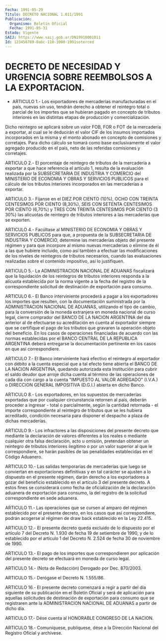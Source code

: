 ```yaml
---
Fecha: 1991-05-29
Título: DECRETO NACIONAL 1.011/1991
Publicación:
  Organismo: Boletín Oficial
  Fecha: 1991-05-31
Estado: Vigente
SAIJ: https://www.saij.gob.ar/DN19910001011
Id: 123456789-0abc-110-1000-1991soterced
---
```

# DECRETO DE NECESIDAD Y URGENCIA SOBRE REEMBOLSOS A LA EXPORTACION.

<a id="1"></a>
* ARTICULO 1.- Los exportadores de mercaderías manufacturadas en el país,  nuevas  sin  uso,  tendrán derecho a obtener el reintegro total o parcial de los importes  que se hubieran pagado en concepto de  tributos interiores en las distintas  etapas  de  producción  y comercialización.

Dicho  reintegro  se aplicará sobre un valor FOB, FOR o FOT de la mercadería a exportar, al cual se le deducirán el valor CIF de los insumos  importados  incorporados  en  la  misma y el monto abonado en concepto de comisiones y corretajes. Para  dicho cálculo se tomará como  base  exclusivamente  el  valor agregado producido en el país, neto de las referidas comisiones y corretajes.

<a id="2"></a>
ARTICULO  2.-  El  porcentaje  de  reintegro de tributos de la mercadería a exportar a que hace referencia  el artículo 1, resulta de  la  evaluación realizada por la SUBSECRETARIA  DE  INDUSTRIA  Y COMERCIO  del  MINISTERIO  DE ECONOMIA Y OBRAS Y SERVICIOS PUBLICOS para  el cálculo de los tributos  interiores  incorporados  en  las mercaderías a exportar.

<a id="3"></a>
ARTICULO  3.-  Fíjanse  en  el DIEZ POR CIENTO (10%), OCHO CON TREINTA CENTESIMOS POR CIENTO (8,30%),  SEIS CON SETENTA CENTESIMOS POR  CIENTO  (6,70%) y TRES CON TREINTA CENTESIMOS  POR  CIENTO  (3 30%) las alícuotas  de  reintegro  de  tributos  interiores  a  las mercaderías que se exporten.

<a id="4"></a>
ARTICULO  4.-  Facúltase  al  MINISTERIO DE ECONOMIA Y OBRAS Y SERVICIOS PUBLICOS para que, a propuesta  de  la  SUBSECRETARIA  DE INDUSTRIA    Y  COMERCIO,  determine  las  mercaderías  objeto  del presente régimen  y  para que incorpore al mismo nuevas mercaderías o elimine de él a las  que  hubiere  incluido,  como  así también a efectuar  las  modificaciones  de  los  niveles  de  reintegros  de tributos  necesarios, cuando las evaluaciones realizadas  sobre  el contenido impositivo, así lo justifiquen.

<a id="5"></a>
ARTICULO 5.- La ADMINISTRACION NACIONAL DE ADUANAS fiscalizará que  la  liquidación  de  los  reintegros  de  tributos  interiores responda  a la alícuota establecida por la norma vigente a la fecha del registro  de  la  correspondiente  solicitud  de destinación de exportación para consumo.

<a id="6"></a>
ARTICULO  6.-  El  Banco interviniente procederá a pagar a los exportadores  los  importes  que  resulten,  con  la  documentación suministrada por la  ADMINISTRACION NACIONAL DE ADUANAS, utilizando el tipo de cambio, para  la  conversión  de la moneda extranjera en moneda nacional de curso legal, cierre comprador  del  BANCO  DE LA NACION  ARGENTINA del día anterior al de efectuarse su acreditación en cuenta  al  exportador  siempre que se certifique el pago de los tributos que gravaren la operación  objeto  del  beneficio.  En los casos   de  operaciones  financiadas  de  acuerdo  con  las  normas establecidas  por el BANCO CENTRAL DE LA REPUBLICA ARGENTINA deberá entregarse la documentación  pertinente  en  los  casos  en que así correspondiere.

<a id="7"></a>
ARTICULO 7.- El Banco interviniente hará efectivo el reintegro al exportador  con  débito  a  la  cuenta especial que a tal efecto tiene abierta el BANCO DE LA NACION  ARGENTINA, quedando autorizada esta  Institución  para cubrir el saldo  deudor  que  arroje  dicha cuenta al término de  las  operaciones  de  cada día con cargo a la cuenta "IMPUESTO AL VALOR AGREGADO" (I.V.A.)  o  DIRECCION  GENERAL IMPOSITIVA (D.G.I.) abierta en dicho Banco.

<a id="8"></a>
ARTICULO 8.- Los exportadores, en los supuestos de mercaderías exportadas  que  por  cualquier  circunstancia  retornen  al  país, deberán  proceder  a  ingresar  -  total  o  parcialmente, según la cantidad  retornada - el importe correspondiente  al  reintegro  de tributos que  se  les  hubiera acreditado, condición necesaria para disponer el despacho a plaza de dichas mercaderías.

<a id="9"></a>
ARTICULO  9.- Los infractores a las disposiciones del presente decreto que mediante  la  declaración  de  valores diferentes a los reales  o  mediante  cualquier  otra  falsa  declaración,   acto  u omisión,  pretendan  obtener  un  reintegro  de tributos interiores ilegítimo  o  por  un  valor superior al que le correspondiere,  se harán  pasibles  de  las  penalidades  establecidas  en  el  Código Aduanero.

<a id="10"></a>
ARTICULO 10.- Las salidas temporarias de mercaderías que luego se conviertan  en  exportaciones  definitivas  y en tal carácter se ajusten a lo dispuesto en el presente régimen, darán  derecho a los exportadores  a  gozar  del beneficio establecido en el artículo  3 del presente decreto. A estos  fines  se  considerará como fecha de oficialización  de  la  declaración  aduanera de  exportación  para consumo, la del registro de la solicitud  correspondiente  en  sede aduanera.

<a id="11"></a>
ARTICULO  11.-  Las  operaciones  que  se cursen al amparo del régimen establecido por el presente decreto,  en  los casos que así correspondiere, podrán acogerse al régimen de draw back establecido en la Ley 22.415.

<a id="12"></a>
ARTICULO  12.-  El  presente  decreto  queda  excluido  de  lo dispuesto  por  el  artículo  7 del Decreto N. 1.930 de fecha 19 de setiembre  de  1990, y de lo establecido  por  el  artículo  1  del Decreto N. 2.524 de fecha 30 de noviembre de 1990.

<a id="13"></a>
ARTICULO  13.- El pago de los importes que correspondieren por aplicación del presente  decreto  se  efectuará  en moneda de curso legal.

<a id="14"></a>
ARTICULO  14.- (Nota de Redacción) Derogado por Dec. 870/2003.

<a id="15"></a>
ARTICULO 15.- Derógase el Decreto N. 1.555/86.

<a id="16"></a>
ARTICULO  16.-  El presente decreto comenzará a regir a partir del día siguiente de su  publicación  en  el Boletín Oficial y será de  aplicación  para  aquellas  solicitudes  de    destinación   de exportación  para consumo que se registraren ante la ADMINISTRACION NACIONAL DE ADUANAS a partir de dicho día.

<a id="17"></a>
ARTICULO  17.- Dése cuenta al HONORABLE CONGRESO DE LA NACION.

<a id="18"></a>
ARTICULO  18.-  Comuníquese,  publíquese,  dése a la Dirección Nacional del Registro Oficial y archívese.
